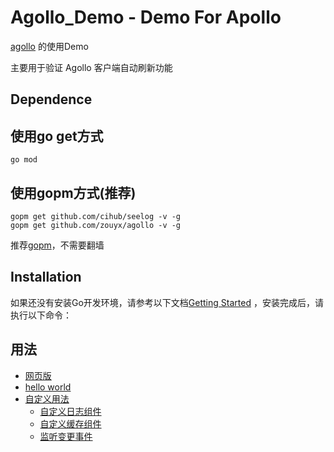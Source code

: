 Agollo_Demo - Demo For Apollo
================

[agollo](https://github.com/zouyx/agollo) 的使用Demo

主要用于验证 Agollo 客户端自动刷新功能

Dependence
------------

## 使用go get方式

```
go mod
```

## 使用gopm方式(推荐)

```
gopm get github.com/cihub/seelog -v -g
gopm get github.com/zouyx/agollo -v -g
```

推荐[gopm](https://github.com/gpmgo/gopm)，不需要翻墙

Installation
------------

如果还没有安装Go开发环境，请参考以下文档[Getting Started](http://golang.org/doc/install.html) ，安装完成后，请执行以下命令：

## 用法

* [网页版](web)
* [hello world](helloworld)
* [自定义用法](custom)
    * [自定义日志组件](custom/log)
    * [自定义缓存组件](custom/cache)
    * [监听变更事件](custom/listener)
